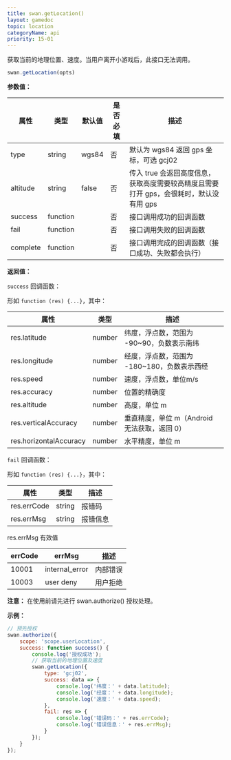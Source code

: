 ```yaml
---
title: swan.getLocation()
layout: gamedoc
topic: location
categoryName: api
priority: 15-01
---
```


获取当前的地理位置、速度。当用户离开小游戏后，此接口无法调用。

```js
swan.getLocation(opts)
```

**参数值：**

|属性|类型|默认值|是否必填|描述|
|-|-|-|-|-|
|type|string|wgs84|否|默认为 wgs84 返回 gps 坐标，可选 gcj02|
|altitude|string|false|否|传入 true 会返回高度信息，获取高度需要较高精度且需要打开 gps，会很耗时，默认没有用 gps|
|success|function||否|接口调用成功的回调函数|
|fail|function||否|接口调用失败的回调函数|
|complete|function||否|接口调用完成的回调函数（接口成功、失败都会执行）|

**返回值：**

`success` 回调函数：

形如 `function (res) {...}`，其中：

|属性|类型|描述|
|-|-|-|
|res.latitude|number|纬度，浮点数，范围为 -90~90，负数表示南纬|
|res.longitude|number|经度，浮点数，范围为 -180~180，负数表示西经|
|res.speed|number|速度，浮点数，单位m/s|
|res.accuracy|number|位置的精确度|
|res.altitude|number|高度，单位 m|
|res.verticalAccuracy|number|垂直精度，单位 m（Android 无法获取，返回 0）|
|res.horizontalAccuracy|number|水平精度，单位 m|

`fail` 回调函数：

形如 `function (res) {...}`，其中：

|属性|类型|描述|
|-|-|-|
|res.errCode|string|报错码|
|res.errMsg|string|报错信息 |

res.errMsg 有效值

|errCode|errMsg|描述|
|-|-|-|
|10001|internal_error|内部错误|
|10003|user deny|用户拒绝|

**注意：**
在使用前请先进行 swan.authorize() 授权处理。


**示例：**

```js
// 预先授权
swan.authorize({
    scope: 'scope.userLocation',
    success: function success() {
        console.log('授权成功');
        // 获取当前的地理位置及速度
        swan.getLocation({
            type: 'gcj02',
            success: data => {
                console.log('纬度：' + data.latitude);
                console.log('经度：' + data.longitude);
                console.log('速度：' + data.speed);
            },
            fail: res => {
                console.log('错误码：' + res.errCode);
                console.log('错误信息：' + res.errMsg);
            }
        });
    }
});
```